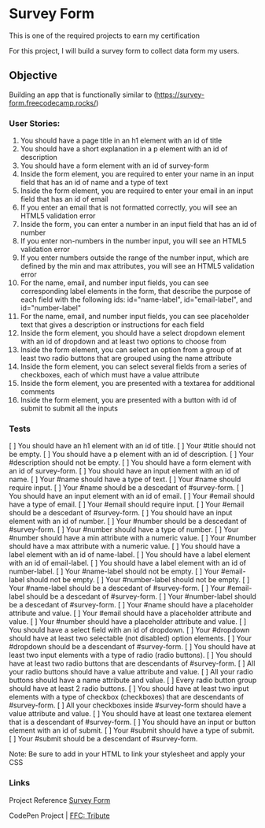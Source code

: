 # Survey Form

This is one of the required projects to earn my certification

For this project, I will build a survey form to collect data form my users.

## Objective 
Building an app that is functionally similar to (https://survey-form.freecodecamp.rocks/)


### User Stories:
1. You should have a page title in an h1 element with an id of title
2. You should have a short explanation in a p element with an id of description
3. You should have a form element with an id of survey-form
4. Inside the form element, you are required to enter your name in an input field that has an id of name and a type of text
5. Inside the form element, you are required to enter your email in an input field that has an id of email
6. If you enter an email that is not formatted correctly, you will see an HTML5 validation error
7. Inside the form, you can enter a number in an input field that has an id of number
8. If you enter non-numbers in the number input, you will see an HTML5 validation error
9. If you enter numbers outside the range of the number input, which are defined by the min and max attributes, you will see an HTML5 validation error
10. For the name, email, and number input fields, you can see corresponding label elements in the form, that describe the purpose of each field with the following ids: id="name-label", id="email-label", and id="number-label"
11. For the name, email, and number input fields, you can see placeholder text that gives a description or instructions for each field
12. Inside the form element, you should have a select dropdown element with an id of dropdown and at least two options to choose from
13. Inside the form element, you can select an option from a group of at least two radio buttons that are grouped using the name attribute
14. Inside the form element, you can select several fields from a series of checkboxes, each of which must have a value attribute
15. Inside the form element, you are presented with a textarea for additional comments
16. Inside the form element, you are presented with a button with id of submit to submit all the inputs

### Tests 
[ ] You should have an h1 element with an id of title.
[ ] Your #title should not be empty.
[ ] You should have a p element with an id of description.
[ ] Your #description should not be empty.
[ ] You should have a form element with an id of survey-form.
[ ] You should have an input element with an id of name.
[ ] Your #name should have a type of text.
[ ] Your #name should require input.
[ ] Your #name should be a descedant of #survey-form.
[ ] You should have an input element with an id of email.
[ ] Your #email should have a type of email.
[ ] Your #email should require input.
[ ] Your #email should be a descedant of #survey-form.
[ ] You should have an input element with an id of number.
[ ] Your #number should be a descedant of #survey-form.
[ ] Your #number should have a type of number.
[ ] Your #number should have a min attribute with a numeric value.
[ ] Your #number should have a max attribute with a numeric value.
[ ] You should have a label element with an id of name-label.
[ ] You should have a label element with an id of email-label.
[ ] You should have a label element with an id of number-label.
[ ] Your #name-label should not be empty.
[ ] Your #email-label should not be empty.
[ ] Your #number-label should not be empty.
[ ] Your #name-label should be a descedant of #survey-form. 
[ ] Your #email-label should be a descedant of #survey-form.
[ ] Your #number-label should be a descedant of #survey-form.
[ ] Your #name should have a placeholder attribute and value.
[ ] Your #email should have a placeholder attribute and value.
[ ] Your #number should have a placeholder attribute and value.
[ ] You should have a select field with an id of dropdown.
[ ] Your #dropdown should have at least two selectable (not disabled) option elements.
[ ] Your #dropdown should be a descendant of #survey-form.
[ ] You should have at least two input elements with a type of radio (radio buttons).
[ ] You should have at least two radio buttons that are descendants of #survey-form.
[ ] All your radio buttons should have a value attribute and value.
[ ] All your radio buttons should have a name attribute and value.
[ ] Every radio button group should have at least 2 radio buttons.
[ ] You should have at least two input elements with a type of checkbox (checkboxes) that are descendants of #survey-form.
[ ] All your checkboxes inside #survey-form should have a value attribute and value.
[ ] You should have at least one textarea element that is a descendant of #survey-form.
[ ] You should have an input or button element with an id of submit.
[ ] Your #submit should have a type of submit.
[ ] Your #submit should be a descendant of #survey-form.
 
Note: Be sure to add <link rel="stylesheet" href="styles.css"> in your HTML to link your stylesheet and apply your CSS


### Links  
Project Reference [Survey Form](https://learn.freecodecamp.org/responsive-web-design/responsive-web-design-projects/build-a-survey-form)

CodePen Project | [FFC: Tribute](https://codepen.io/freeCodeCamp/full/VPaoNP)



